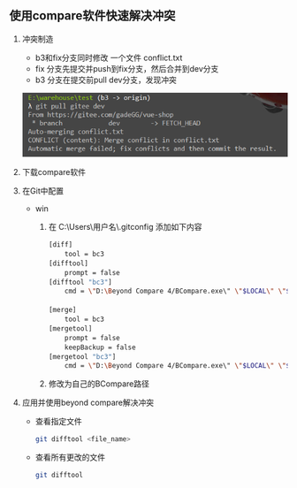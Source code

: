 ## 使用compare软件快速解决冲突

1.  冲突制造

    *   b3和fix分支同时修改 一个文件 conflict.txt
    *   fix 分支先提交并push到fix分支，然后合并到dev分支
    *   b3 分支在提交前pull dev分支，发现冲突

    ![image-20210714110421063](第六章-compare解决Git冲突.assets/image-20210714110421063.png)

    

2.  下载compare软件

3.  在Git中配置

    *   win

        1.  在 C:\Users\用户名\\.gitconfig 添加如下内容

            ```bash
            [diff]
                tool = bc3
            [difftool]
                prompt = false
            [difftool "bc3"]
                cmd = \"D:\Beyond Compare 4/BCompare.exe\" \"$LOCAL\" \"$REMOTE\" 
            
            [merge]
                tool = bc3
            [mergetool]
                prompt = false
                keepBackup = false
            [mergetool "bc3"]
                cmd = \"D:\Beyond Compare 4/BCompare.exe\" \"$LOCAL\" \"$REMOTE\" \"$BASE\" \"$MERGED\"
            ```

        2.  修改为自己的BCompare路径

4.  应用并使用beyond compare解决冲突

    *   查看指定文件

        ```bash
        git difftool <file_name>
        ```

    *   查看所有更改的文件

        ```bash
        git difftool
        ```



